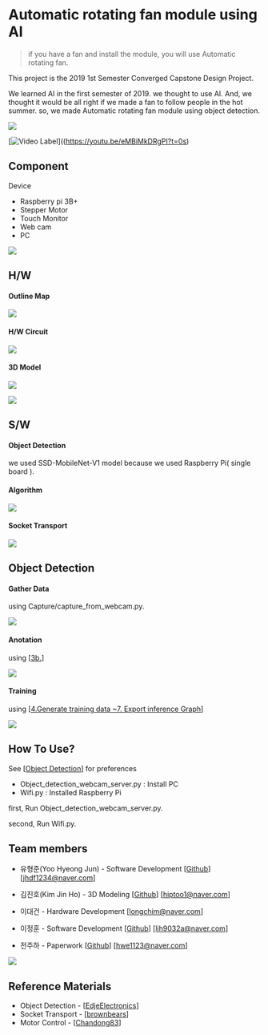 #  Automatic rotating fan module using AI
> if you have a fan and install the module, you will use Automatic rotating fan.


 This project is the 2019 1st Semester Converged Capstone Design Project. 

 We learned AI in the first semester of 2019. we thought to use AI. And, we thought it would be all right if we made a fan to follow people in the hot summer. so, we made Automatic rotating fan module using object detection.

![](Image/device.png)



[![Video Label](https://img.youtube.com/vi/eMBiMkDRgPI/0.jpg)]((https://youtu.be/eMBiMkDRgPI?t=0s) 



## Component

Device

- Raspberry pi 3B+
- Stepper Motor
- Touch Monitor
- Web cam
- PC

![](Image/Component.png)


## H/W

#### Outline Map
![](Image/Outline_map.jpg)

#### H/W Circuit

![](Image/H-W_circuit.png) 

#### 3D Model
![](Image/model.png)

![](Image/model2.png)




## S/W

#### Object Detection

we used SSD-MobileNet-V1 model because we used Raspberry Pi( single board ). 

#### Algorithm

![](Image/Algorithm.jpg)

#### Socket Transport

![](Image/Socket.jpg)




## Object Detection

#### Gather Data

using Capture/capture_from_webcam.py.

![](Image/Data.jpg)

#### Anotation

using [[3b.](https://github.com/EdjeElectronics/TensorFlow-Object-Detection-API-Tutorial-Train-Multiple-Objects-Windows-10#3b-label-pictures)]

![](Image/Anotation.png)



#### Training

using [[4.Generate training data ~7. Export inference Graph](https://github.com/EdjeElectronics/TensorFlow-Object-Detection-API-Tutorial-Train-Multiple-Objects-Windows-10#4-generate-training-data)]

![](Image/Training.png)





## How To Use?

See [[Object Detection](https://github.com/EdjeElectronics/TensorFlow-Object-Detection-API-Tutorial-Train-Multiple-Objects-Windows-10)] for preferences 

- Object_detection_webcam_server.py : Install PC
- Wifi.py : Installed Raspberry Pi



first, Run Object_detection_webcam_server.py.

second, Run Wifi.py.



## Team members

- 유형준(Yoo Hyeong Jun) - Software Development [[Github](https://github.com/cocopambag)] [jhdf1234@naver.com]

- 김진호(Kim Jin Ho) - 3D Modeling [[Github](https://github.com/hiptoo1)] [hiptoo1@naver.com]

- 이대건  - Hardware Development [longchim@naver.com]

- 이정훈 - Software Development [[Github](https://github.com/foonia)] [ljh9032a@naver.com]

- 전주하 - Paperwork [[Github](https://github.com/LetsBee)] [hwe1123@naver.com]

![](Image/Team.jpg)

## Reference Materials

- Object Detection - [[EdjeElectronics](https://github.com/EdjeElectronics/TensorFlow-Object-Detection-API-Tutorial-Train-Multiple-Objects-Windows-10)]
- Socket Transport - [[brownbears](https://brownbears.tistory.com/207)]
- Motor Control - [[Chandong83](https://m.blog.naver.com/chandong83/221156273595)]
